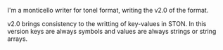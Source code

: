 I'm a monticello writer for tonel format, writing the v2.0 of the format.

v2.0 brings consistency to the writting of key-values in STON. In this version keys are always symbols and values are always strings or string arrays.